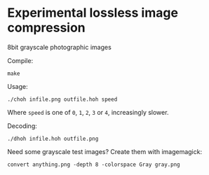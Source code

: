 # Experimental lossless image compression

8bit grayscale photographic images

Compile:
```
make
```

Usage:

```
./choh infile.png outfile.hoh speed
```

Where ``speed`` is one of ``0``, ``1``, ``2``, ``3`` or ``4``, increasingly slower.

Decoding:
```
./dhoh infile.hoh outfile.png
```

Need some grayscale test images? Create them with imagemagick:
```
convert anything.png -depth 8 -colorspace Gray gray.png
```
